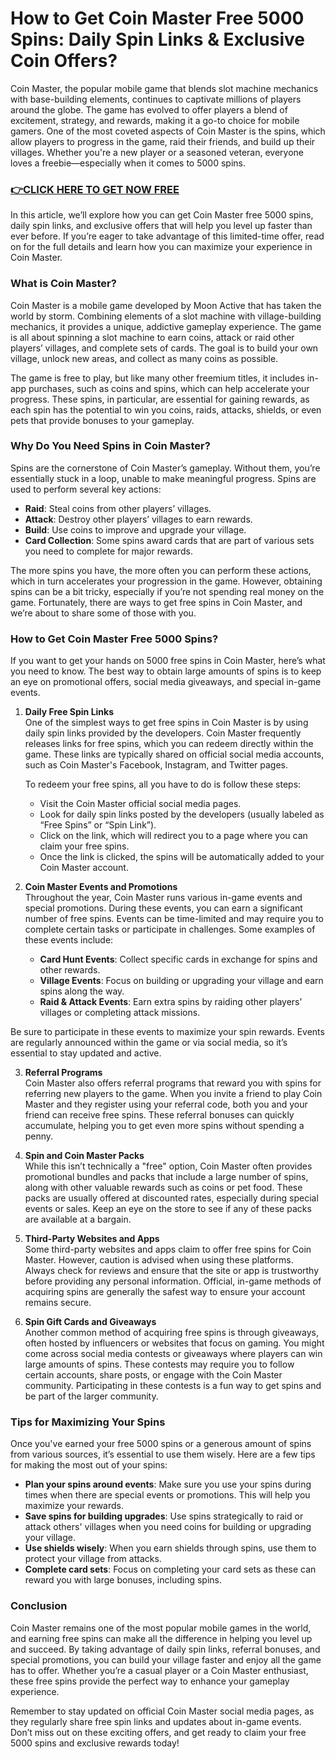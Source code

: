 # How to Get Coin Master Free 5000 Spins: Daily Spin Links & Exclusive Coin Offers?

Coin Master, the popular mobile game that blends slot machine mechanics with base-building elements, continues to captivate millions of players around the globe. The game has evolved to offer players a blend of excitement, strategy, and rewards, making it a go-to choice for mobile gamers. One of the most coveted aspects of Coin Master is the spins, which allow players to progress in the game, raid their friends, and build up their villages. Whether you're a new player or a seasoned veteran, everyone loves a freebie—especially when it comes to 5000 spins.

### [👉CLICK HERE TO GET NOW FREE](https://freeforyou.xyz/coin/master/)

In this article, we’ll explore how you can get Coin Master free 5000 spins, daily spin links, and exclusive offers that will help you level up faster than ever before. If you’re eager to take advantage of this limited-time offer, read on for the full details and learn how you can maximize your experience in Coin Master.

### What is Coin Master?

Coin Master is a mobile game developed by Moon Active that has taken the world by storm. Combining elements of a slot machine with village-building mechanics, it provides a unique, addictive gameplay experience. The game is all about spinning a slot machine to earn coins, attack or raid other players’ villages, and complete sets of cards. The goal is to build your own village, unlock new areas, and collect as many coins as possible.

The game is free to play, but like many other freemium titles, it includes in-app purchases, such as coins and spins, which can help accelerate your progress. These spins, in particular, are essential for gaining rewards, as each spin has the potential to win you coins, raids, attacks, shields, or even pets that provide bonuses to your gameplay.

### Why Do You Need Spins in Coin Master?

Spins are the cornerstone of Coin Master’s gameplay. Without them, you’re essentially stuck in a loop, unable to make meaningful progress. Spins are used to perform several key actions:

- **Raid**: Steal coins from other players’ villages.
- **Attack**: Destroy other players’ villages to earn rewards.
- **Build**: Use coins to improve and upgrade your village.
- **Card Collection**: Some spins award cards that are part of various sets you need to complete for major rewards.

The more spins you have, the more often you can perform these actions, which in turn accelerates your progression in the game. However, obtaining spins can be a bit tricky, especially if you’re not spending real money on the game. Fortunately, there are ways to get free spins in Coin Master, and we’re about to share some of those with you.

### How to Get Coin Master Free 5000 Spins?

If you want to get your hands on 5000 free spins in Coin Master, here’s what you need to know. The best way to obtain large amounts of spins is to keep an eye on promotional offers, social media giveaways, and special in-game events.

1. **Daily Free Spin Links**  
One of the simplest ways to get free spins in Coin Master is by using daily spin links provided by the developers. Coin Master frequently releases links for free spins, which you can redeem directly within the game. These links are typically shared on official social media accounts, such as Coin Master's Facebook, Instagram, and Twitter pages. 

   To redeem your free spins, all you have to do is follow these steps:
   
   - Visit the Coin Master official social media pages.
   - Look for daily spin links posted by the developers (usually labeled as “Free Spins” or “Spin Link”).
   - Click on the link, which will redirect you to a page where you can claim your free spins.
   - Once the link is clicked, the spins will be automatically added to your Coin Master account.

2. **Coin Master Events and Promotions**  
Throughout the year, Coin Master runs various in-game events and special promotions. During these events, you can earn a significant number of free spins. Events can be time-limited and may require you to complete certain tasks or participate in challenges. Some examples of these events include:

   - **Card Hunt Events**: Collect specific cards in exchange for spins and other rewards.
   - **Village Events**: Focus on building or upgrading your village and earn spins along the way.
   - **Raid & Attack Events**: Earn extra spins by raiding other players’ villages or completing attack missions.

Be sure to participate in these events to maximize your spin rewards. Events are regularly announced within the game or via social media, so it’s essential to stay updated and active.

3. **Referral Programs**  
Coin Master also offers referral programs that reward you with spins for referring new players to the game. When you invite a friend to play Coin Master and they register using your referral code, both you and your friend can receive free spins. These referral bonuses can quickly accumulate, helping you to get even more spins without spending a penny.

4. **Spin and Coin Master Packs**  
While this isn’t technically a "free" option, Coin Master often provides promotional bundles and packs that include a large number of spins, along with other valuable rewards such as coins or pet food. These packs are usually offered at discounted rates, especially during special events or sales. Keep an eye on the store to see if any of these packs are available at a bargain.

5. **Third-Party Websites and Apps**  
Some third-party websites and apps claim to offer free spins for Coin Master. However, caution is advised when using these platforms. Always check for reviews and ensure that the site or app is trustworthy before providing any personal information. Official, in-game methods of acquiring spins are generally the safest way to ensure your account remains secure.

6. **Spin Gift Cards and Giveaways**  
Another common method of acquiring free spins is through giveaways, often hosted by influencers or websites that focus on gaming. You might come across social media contests or giveaways where players can win large amounts of spins. These contests may require you to follow certain accounts, share posts, or engage with the Coin Master community. Participating in these contests is a fun way to get spins and be part of the larger community.

### Tips for Maximizing Your Spins

Once you've earned your free 5000 spins or a generous amount of spins from various sources, it’s essential to use them wisely. Here are a few tips for making the most out of your spins:

- **Plan your spins around events**: Make sure you use your spins during times when there are special events or promotions. This will help you maximize your rewards.
- **Save spins for building upgrades**: Use spins strategically to raid or attack others' villages when you need coins for building or upgrading your village.
- **Use shields wisely**: When you earn shields through spins, use them to protect your village from attacks.
- **Complete card sets**: Focus on completing your card sets as these can reward you with large bonuses, including spins.

### Conclusion

Coin Master remains one of the most popular mobile games in the world, and earning free spins can make all the difference in helping you level up and succeed. By taking advantage of daily spin links, referral bonuses, and special promotions, you can build your village faster and enjoy all the game has to offer. Whether you’re a casual player or a Coin Master enthusiast, these free spins provide the perfect way to enhance your gameplay experience.

Remember to stay updated on official Coin Master social media pages, as they regularly share free spin links and updates about in-game events. Don’t miss out on these exciting offers, and get ready to claim your free 5000 spins and exclusive rewards today!

